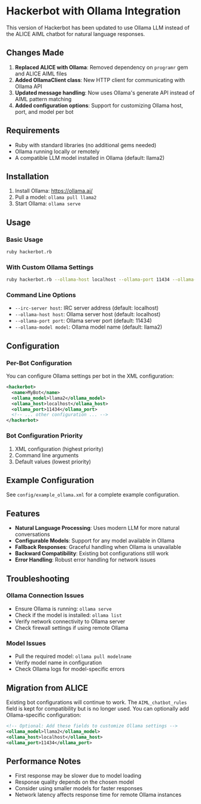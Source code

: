 # Hackerbot with Ollama Integration

This version of Hackerbot has been updated to use Ollama LLM instead of the ALICE AIML chatbot for natural language responses.

## Changes Made

1. **Replaced ALICE with Ollama**: Removed dependency on `programr` gem and ALICE AIML files
2. **Added OllamaClient class**: New HTTP client for communicating with Ollama API
3. **Updated message handling**: Now uses Ollama's generate API instead of AIML pattern matching
4. **Added configuration options**: Support for customizing Ollama host, port, and model per bot

## Requirements

- Ruby with standard libraries (no additional gems needed)
- Ollama running locally or remotely
- A compatible LLM model installed in Ollama (default: llama2)

## Installation

1. Install Ollama: https://ollama.ai/
2. Pull a model: `ollama pull llama2`
3. Start Ollama: `ollama serve`

## Usage

### Basic Usage
```bash
ruby hackerbot.rb
```

### With Custom Ollama Settings
```bash
ruby hackerbot.rb --ollama-host localhost --ollama-port 11434 --ollama-model llama2
```

### Command Line Options
- `--irc-server host`: IRC server address (default: localhost)
- `--ollama-host host`: Ollama server host (default: localhost)
- `--ollama-port port`: Ollama server port (default: 11434)
- `--ollama-model model`: Ollama model name (default: llama2)

## Configuration

### Per-Bot Configuration
You can configure Ollama settings per bot in the XML configuration:

```xml
<hackerbot>
  <name>MyBot</name>
  <ollama_model>llama2</ollama_model>
  <ollama_host>localhost</ollama_host>
  <ollama_port>11434</ollama_port>
  <!-- ... other configuration ... -->
</hackerbot>
```

### Bot Configuration Priority
1. XML configuration (highest priority)
2. Command line arguments
3. Default values (lowest priority)

## Example Configuration

See `config/example_ollama.xml` for a complete example configuration.

## Features

- **Natural Language Processing**: Uses modern LLM for more natural conversations
- **Configurable Models**: Support for any model available in Ollama
- **Fallback Responses**: Graceful handling when Ollama is unavailable
- **Backward Compatibility**: Existing bot configurations still work
- **Error Handling**: Robust error handling for network issues

## Troubleshooting

### Ollama Connection Issues
- Ensure Ollama is running: `ollama serve`
- Check if the model is installed: `ollama list`
- Verify network connectivity to Ollama server
- Check firewall settings if using remote Ollama

### Model Issues
- Pull the required model: `ollama pull modelname`
- Verify model name in configuration
- Check Ollama logs for model-specific errors

## Migration from ALICE

Existing bot configurations will continue to work. The `AIML_chatbot_rules` field is kept for compatibility but is no longer used. You can optionally add Ollama-specific configuration:

```xml
<!-- Optional: Add these fields to customize Ollama settings -->
<ollama_model>llama2</ollama_model>
<ollama_host>localhost</ollama_host>
<ollama_port>11434</ollama_port>
```

## Performance Notes

- First response may be slower due to model loading
- Response quality depends on the chosen model
- Consider using smaller models for faster responses
- Network latency affects response time for remote Ollama instances 